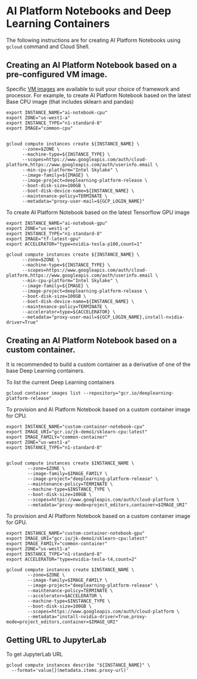 # AI Platform Notebooks and Deep Learning Containers
The following instructions are for creating AI Platform Notebooks using `gcloud` command and Cloud Shell.

## Creating an AI Platform Notebook based on a pre-configured VM image.

Specific [VM images](https://cloud.google.com/deep-learning-vm/docs/images) are available to suit your choice of framework and processor. For example, to create AI Platform Notebook based on the latest Base CPU image (that includes sklearn and pandas)

```
export INSTANCE_NAME="ai-notebook-cpu"
export ZONE="us-west1-a"
export INSTANCE_TYPE="n1-standard-8"
export IMAGE="common-cpu"


gcloud compute instances create ${INSTANCE_NAME} \
      --zone=$ZONE \
      --machine-type=${INSTANCE_TYPE} \
      --scopes=https://www.googleapis.com/auth/cloud-platform,https://www.googleapis.com/auth/userinfo.email \
      --min-cpu-platform="Intel Skylake" \
      --image-family=${IMAGE} \
      --image-project=deeplearning-platform-release \
      --boot-disk-size=100GB \
      --boot-disk-device-name=${INSTANCE_NAME} \
      --maintenance-policy=TERMINATE \
      --metadata="proxy-user-mail=${GCP_LOGIN_NAME}"
```

To create AI Platform Notebook based on the latest Tensorflow GPU image
```
export INSTANCE_NAME="ai-notebook-gpu"
export ZONE="us-west1-a"
export INSTANCE_TYPE="n1-standard-8"
export IMAGE="tf-latest-gpu"
export ACCELERATOR="type=nvidia-tesla-p100,count=1"      
      
gcloud compute instances create ${INSTANCE_NAME} \
      --zone=$ZONE \
      --machine-type=${INSTANCE_TYPE} \
      --scopes=https://www.googleapis.com/auth/cloud-platform,https://www.googleapis.com/auth/userinfo.email \
      --min-cpu-platform="Intel Skylake" \
      --image-family=${IMAGE} \
      --image-project=deeplearning-platform-release \
      --boot-disk-size=100GB \
      --boot-disk-device-name=${INSTANCE_NAME} \
      --maintenance-policy=TERMINATE \
      --accelerator=type=${ACCELERATOR} \
      --metadata="proxy-user-mail=${GCP_LOGIN_NAME},install-nvidia-driver=True"
```

## Creating an AI Platform Notebook based on a custom container.
It is recommended to build a custom container as a derivative of one of the base Deep Learning containers.

To list the current Deep Learning containers
```
gcloud container images list --repository="gcr.io/deeplearning-platform-release"
```

To provision and AI Platform Notebook based on a custom container image for CPU.
```
export INSTANCE_NAME="custom-container-notebook-cpu"
export IMAGE_URI="gcr.io/jk-demo1/sklearn-cpu:latest"
export IMAGE_FAMILY="common-container" 
export ZONE="us-west1-a"
export INSTANCE_TYPE="n1-standard-8"


gcloud compute instances create $INSTANCE_NAME \
        --zone=$ZONE \
        --image-family=$IMAGE_FAMILY \
        --image-project="deeplearning-platform-release" \
        --maintenance-policy=TERMINATE \
        --machine-type=$INSTANCE_TYPE \
        --boot-disk-size=100GB \
        --scopes=https://www.googleapis.com/auth/cloud-platform \
        --metadata="proxy-mode=project_editors,container=$IMAGE_URI"
```

To provision and AI Platform Notebook based on a custom container image for GPU.
```
export INSTANCE_NAME="custom-container-notebook-gpu"
export IMAGE_URI="gcr.io/jk-demo1/sklearn-cpu:latest"
export IMAGE_FAMILY="common-container" 
export ZONE="us-west1-a"
export INSTANCE_TYPE="n1-standard-8"
export ACCELERATOR="type=nvidia-tesla-t4,count=2"

gcloud compute instances create $INSTANCE_NAME \
        --zone=$ZONE \
        --image-family=$IMAGE_FAMILY \
        --image-project="deeplearning-platform-release" \
        --maintenance-policy=TERMINATE \
        --accelerator=$ACCELERATOR \
        --machine-type=$INSTANCE_TYPE \
        --boot-disk-size=100GB \
        --scopes=https://www.googleapis.com/auth/cloud-platform \
        --metadata="install-nvidia-driver=True,proxy-mode=project_editors,container=$IMAGE_URI"
```

## Getting URL to JupyterLab

To get JupyterLab URL

```
gcloud compute instances describe "${INSTANCE_NAME}" \
  --format='value[](metadata.items.proxy-url)'
```
